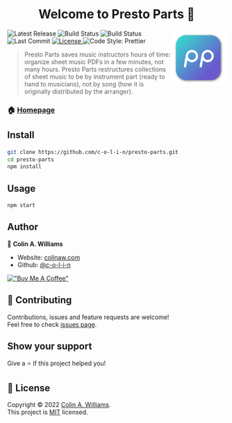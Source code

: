 <h1 align="center">Welcome to Presto Parts 🎺</h1>
<img alt="Presto Parts Logo" width="128" height="128" align="right" src="assets/app-icons/app-icon.iconset/icon_256x256.png" />
<p>
  <img alt="Latest Release" src="https://img.shields.io/github/v/release/c-o-l-i-n/presto-parts?include_prereleases&label=latest%20release">
  <img alt="Build Status" src="https://img.shields.io/github/workflow/status/c-o-l-i-n/presto-parts/Build/main">
  <img alt="Build Status" src="https://img.shields.io/codecov/c/gh/c-o-l-i-n/presto-parts">
  <img alt="Last Commit" src="https://img.shields.io/github/last-commit/c-o-l-i-n/presto-parts">
  <a href="LICENSE" target="_blank">
    <img alt="License" src="https://img.shields.io/github/license/c-o-l-i-n/presto-parts">
  </a>
  <img alt="Code Style: Prettier" src="https://img.shields.io/badge/code_style-prettier-6a5acd.svg"></a>
</p>

> Presto Parts saves music instructors hours of time: organize sheet music PDFs
> in a few minutes, not many hours. Presto Parts restructures collections of
> sheet music to be by instrument part (ready to hand to musicians), not by song
> (how it is originally distributed by the arranger).

### 🏠 [Homepage](https://prestoparts.org)

## Install

```sh
git clone https://github.com/c-o-l-i-n/presto-parts.git
cd presto-parts
npm install
```

## Usage

```sh
npm start
```

## Author

👤 **Colin A. Williams**

- Website: [colinaw.com](https://colinaw.com)
- Github: [@c-o-l-i-n](https://github.com/c-o-l-i-n)

[!["Buy Me A Coffee"](https://www.buymeacoffee.com/assets/img/custom_images/orange_img.png)](https://www.buymeacoffee.com/colinw)

## 🤝 Contributing

Contributions, issues and feature requests are welcome!<br />Feel free to check
[issues page](https://github.com/c-o-l-i-n/presto-parts/issues).

## Show your support

Give a ⭐️ if this project helped you!

## 📝 License

Copyright © 2022 [Colin A. Williams](https://github.com/c-o-l-i-n).<br /> This
project is [MIT](https://github.com/c-o-l-i-n/presto-parts/blob/main/LICENSE)
licensed.
